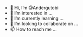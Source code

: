 - 👋 Hi, I’m @Andergutobi
- 👀 I’m interested in ...
- 🌱 I’m currently learning ...
- 💞️ I’m looking to collaborate on ...
- 📫 How to reach me ...

<!---
Andergutobi/Andergutobi is a ✨ special ✨ repository because its `README.md` (this file) appears on your GitHub profile.
You can click the Preview link to take a look at your changes.
--->
